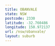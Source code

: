 ```yaml
---
title: OBANVALE
state: NSW
postcode: 2330
latitude: -32.760486
longitude: 150.972137
url: /nsw/obanvale/
layout: suburb
---
```

